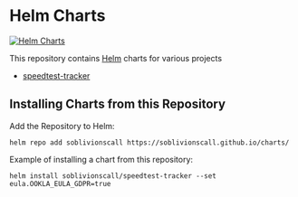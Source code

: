 # Helm Charts

[![Helm Charts](https://circleci.com/gh/soblivionscall/charts.svg?style=svg&circle-token=a922a23c5bf3e5b5bab9200899de3dd5df3b24cf)](https://github.com/sOblivionsCall/charts/blob/main/README.md)

This repository contains [Helm](https://helm.sh) charts for various projects

* [speedtest-tracker](charts/speedtest-tracker/)

## Installing Charts from this Repository

Add the Repository to Helm:

    helm repo add soblivionscall https://soblivionscall.github.io/charts/

Example of installing a chart from this repository:

    helm install soblivionscall/speedtest-tracker --set eula.OOKLA_EULA_GDPR=true
